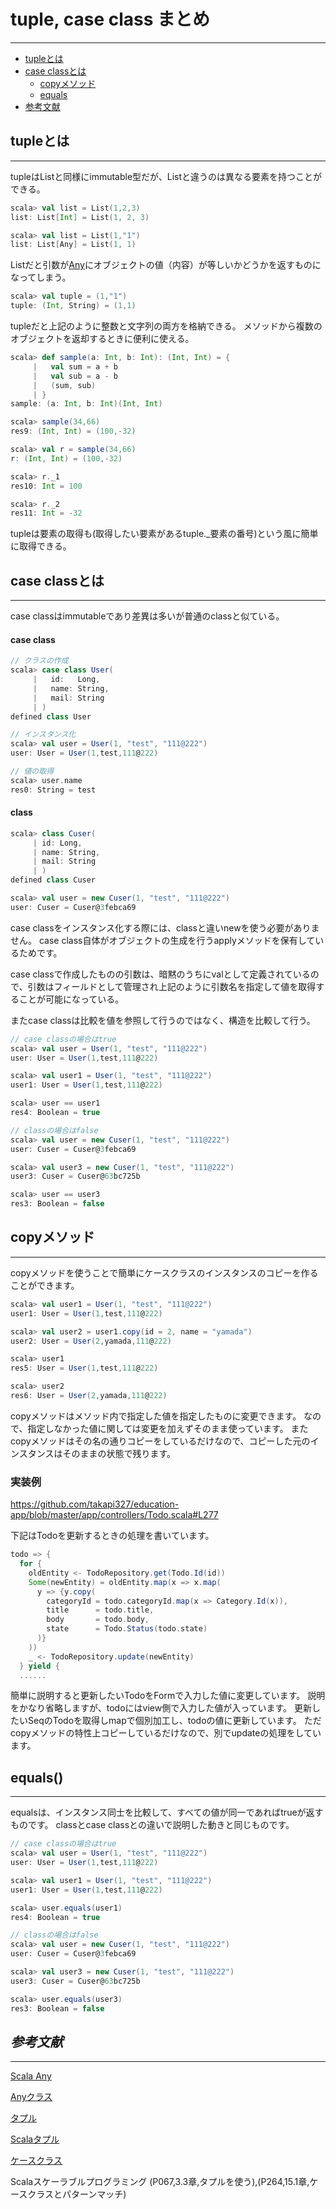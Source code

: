 # tuple, case class まとめ
---
- [tupleとは](#tupleとは)
- [case classとは](#caseclass)
  - [copyメソッド](#copyメソッド)
  - [equals](#equals)
- [参考文献](#参考文献)

## tupleとは
---
tupleはListと同様にimmutable型だが、Listと違うのは異なる要素を持つことができる。

```scala
scala> val list = List(1,2,3)
list: List[Int] = List(1, 2, 3)

scala> val list = List(1,"1")
list: List[Any] = List(1, 1)
```
Listだと引数が[Any](https://www.ne.jp/asahi/hishidama/home/tech/scala/any.html#h_Any)にオブジェクトの値（内容）が等しいかどうかを返すものになってしまう。

```scala
scala> val tuple = (1,"1")
tuple: (Int, String) = (1,1)
```
tupleだと上記のように整数と文字列の両方を格納できる。
メソッドから複数のオブジェクトを返却するときに便利に使える。

```scala
scala> def sample(a: Int, b: Int): (Int, Int) = {
     |   val sum = a + b
     |   val sub = a - b
     |   (sum, sub)
     | }
sample: (a: Int, b: Int)(Int, Int)

scala> sample(34,66)
res9: (Int, Int) = (100,-32)

scala> val r = sample(34,66)
r: (Int, Int) = (100,-32)

scala> r._1
res10: Int = 100

scala> r._2
res11: Int = -32
```
tupleは要素の取得も(取得したい要素があるtuple._要素の番号)という風に簡単に取得できる。


## case classとは
---

case classはimmutableであり差異は多いが普通のclassと似ている。

#### case class
```scala
// クラスの作成
scala> case class User(
     |   id:   Long,
     |   name: String,
     |   mail: String
     | )
defined class User

// インスタンス化
scala> val user = User(1, "test", "111@222")
user: User = User(1,test,111@222)

// 値の取得
scala> user.name
res0: String = test
```

#### class
```scala
scala> class Cuser(
     | id: Long,
     | name: String,
     | mail: String
     | )
defined class Cuser

scala> val user = new Cuser(1, "test", "111@222")
user: Cuser = Cuser@3febca69
```
case classをインスタンス化する際には、classと違いnewを使う必要がありません。
case class自体がオブジェクトの生成を行うapplyメソッドを保有しているためです。

case classで作成したものの引数は、暗黙のうちにvalとして定義されているので、引数はフィールドとして管理され上記のように引数名を指定して値を取得することが可能になっている。

またcase classは比較を値を参照して行うのではなく、構造を比較して行う。

```scala
// case classの場合はtrue
scala> val user = User(1, "test", "111@222")
user: User = User(1,test,111@222)

scala> val user1 = User(1, "test", "111@222")
user1: User = User(1,test,111@222)

scala> user == user1
res4: Boolean = true

// classの場合はfalse
scala> val user = new Cuser(1, "test", "111@222")
user: Cuser = Cuser@3febca69

scala> val user3 = new Cuser(1, "test", "111@222")
user3: Cuser = Cuser@63bc725b

scala> user == user3
res3: Boolean = false
```

## copyメソッド
---
copyメソッドを使うことで簡単にケースクラスのインスタンスのコピーを作ることができます。

```scala
scala> val user1 = User(1, "test", "111@222")
user1: User = User(1,test,111@222)

scala> val user2 = user1.copy(id = 2, name = "yamada")
user2: User = User(2,yamada,111@222)

scala> user1
res5: User = User(1,test,111@222)

scala> user2
res6: User = User(2,yamada,111@222)
```
copyメソッドはメソッド内で指定した値を指定したものに変更できます。
なので、指定しなかった値に関しては変更を加えずそのまま使っています。
またcopyメソッドはその名の通りコピーをしているだけなので、コピーした元のインスタンスはそのままの状態で残ります。

### 実装例
https://github.com/takapi327/education-app/blob/master/app/controllers/Todo.scala#L277

下記はTodoを更新するときの処理を書いています。

```scala
todo => {
  for {
    oldEntity <- TodoRepository.get(Todo.Id(id))
    Some(newEntity) = oldEntity.map(x => x.map(
      y => {y.copy(
        categoryId = todo.categoryId.map(x => Category.Id(x)),
        title      = todo.title,
        body       = todo.body,
        state      = Todo.Status(todo.state)
      )}
    ))
    _ <- TodoRepository.update(newEntity)
  } yield {
  ......
```
簡単に説明すると更新したいTodoをFormで入力した値に変更しています。
説明をかなり省略しますが、todoにはview側で入力した値が入っています。
更新したいSeqのTodoを取得しmapで個別加工し、todoの値に更新しています。
ただcopyメソッドの特性上コピーしているだけなので、別でupdateの処理をしています。

## equals()
---
equalsは、インスタンス同士を比較して、すべての値が同一であればtrueが返すものです。
classとcase classとの違いで説明した動きと同じものです。

```scala
// case classの場合はtrue
scala> val user = User(1, "test", "111@222")
user: User = User(1,test,111@222)

scala> val user1 = User(1, "test", "111@222")
user1: User = User(1,test,111@222)

scala> user.equals(user1)
res4: Boolean = true

// classの場合はfalse
scala> val user = new Cuser(1, "test", "111@222")
user: Cuser = Cuser@3febca69

scala> val user3 = new Cuser(1, "test", "111@222")
user3: Cuser = Cuser@63bc725b

scala> user.equals(user3)
res3: Boolean = false
```

## *参考文献*
---
[Scala Any](https://www.ne.jp/asahi/hishidama/home/tech/scala/any.html)

[Anyクラス](https://www.scala-lang.org/api/current/scala/Any.html)

[タプル](https://docs.scala-lang.org/ja/tour/tuples.html)

[Scalaタプル](http://www.ne.jp/asahi/hishidama/home/tech/scala/tuple.html)

[ケースクラス](https://docs.scala-lang.org/ja/tour/case-classes.html)

Scalaスケーラブルプログラミング
(P067,3.3章,タプルを使う),(P264,15.1章,ケースクラスとパターンマッチ)
